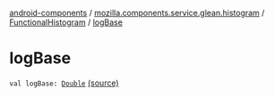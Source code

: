 [android-components](../../index.md) / [mozilla.components.service.glean.histogram](../index.md) / [FunctionalHistogram](index.md) / [logBase](./log-base.md)

# logBase

`val logBase: `[`Double`](https://kotlinlang.org/api/latest/jvm/stdlib/kotlin/-double/index.html) [(source)](https://github.com/mozilla-mobile/android-components/blob/master/components/service/glean/src/main/java/mozilla/components/service/glean/histogram/FunctionalHistogram.kt#L28)